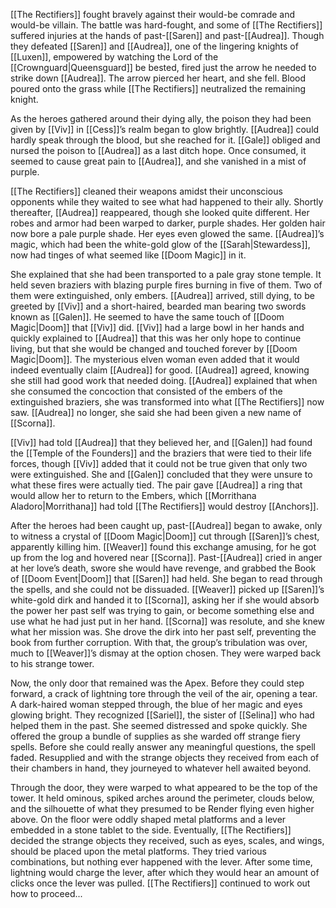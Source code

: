 [[The Rectifiers]] fought bravely against their would-be comrade and would-be villain. The battle was hard-fought, and some of [[The Rectifiers]] suffered injuries at the hands of past-[[Saren]] and past-[[Audrea]]. Though they defeated [[Saren]] and [[Audrea]], one of the lingering knights of [[Luxen]], empowered by watching the Lord of the [[Crownguard|Queensguard]] be bested, fired just the arrow he needed to strike down [[Audrea]]. The arrow pierced her heart, and she fell. Blood poured onto the grass while [[The Rectifiers]] neutralized the remaining knight. 

As the heroes gathered around their dying ally, the poison they had been given by [[Viv]] in [[Cess]]’s realm began to glow brightly. [[Audrea]] could hardly speak through the blood, but she reached for it. [[Gale]] obliged and nursed the poison to [[Audrea]] as a last ditch hope. Once consumed, it seemed to cause great pain to [[Audrea]], and she vanished in a mist of purple.

[[The Rectifiers]] cleaned their weapons amidst their unconscious opponents while they waited to see what had happened to their ally. Shortly thereafter, [[Audrea]] reappeared, though she looked quite different. Her robes and armor had been warped to darker, purple shades. Her golden hair now bore a pale purple shade. Her eyes even glowed the same. [[Audrea]]’s magic, which had been the white-gold glow of the [[Sarah|Stewardess]], now had tinges of what seemed like [[Doom Magic]] in it. 

She explained that she had been transported to a pale gray stone temple. It held seven braziers with blazing purple fires burning in five of them. Two of them were extinguished, only embers. [[Audrea]] arrived, still dying, to be greeted by [[Viv]] and a short-haired, bearded man bearing two swords known as [[Galen]]. He seemed to have the same touch of [[Doom Magic|Doom]] that [[Viv]] did. [[Viv]] had a large bowl in her hands and quickly explained to [[Audrea]] that this was her only hope to continue living, but that she would be changed and touched forever by [[Doom Magic|Doom]]. The mysterious elven woman even added that it would indeed eventually claim [[Audrea]] for good. [[Audrea]] agreed, knowing she still had good work that needed doing. [[Audrea]] explained that when she consumed the concoction that consisted of the embers of the extinguished braziers, she was transformed into what [[The Rectifiers]] now saw. [[Audrea]] no longer, she said she had been given a new name of [[Scorna]]. 

[[Viv]] had told [[Audrea]] that they believed her, and [[Galen]] had found the [[Temple of the Founders]] and the braziers that were tied to their life forces, though [[Viv]] added that it could not be true given that only two were extinguished. She and [[Galen]] concluded that they were unsure to what these fires were actually tied. The pair gave [[Audrea]] a ring that would allow her to return to the Embers, which [[Morrithana Aladoro|Morrithana]] had told [[The Rectifiers]] would destroy [[Anchors]]. 

After the heroes had been caught up, past-[[Audrea]] began to awake, only to witness a crystal of [[Doom Magic|Doom]] cut through [[Saren]]’s chest, apparently killing him. [[Weaver]] found this exchange amusing, for he got up from the log and hovered near [[Scorna]]. Past-[[Audrea]] cried in anger at her love’s death, swore she would have revenge, and grabbed the Book of [[Doom Event|Doom]] that [[Saren]] had held. She began to read through the spells, and she could not be dissuaded. [[Weaver]] picked up [[Saren]]’s white-gold dirk and handed it to [[Scorna]], asking her if she would absorb the power her past self was trying to gain, or become something else and use what he had just put in her hand. [[Scorna]] was resolute, and she knew what her mission was. She drove the dirk into her past self, preventing the book from further corruption. With that, the group’s tribulation was over, much to [[Weaver]]’s dismay at the option chosen. They were warped back to his strange tower. 

Now, the only door that remained was the Apex. Before they could step forward, a crack of lightning tore through the veil of the air, opening a tear. A dark-haired woman stepped through, the blue of her magic and eyes glowing bright. They recognized [[Sariel]], the sister of [[Selina]] who had helped them in the past. She seemed distressed and spoke quickly. She offered the group a bundle of supplies as she warded off strange fiery spells. Before she could really answer any meaningful questions, the spell faded. Resupplied and with the strange objects they received from each of their chambers in hand, they journeyed to whatever hell awaited beyond. 

Through the door, they were warped to what appeared to be the top of the tower. It held ominous, spiked arches around the perimeter, clouds below, and the silhouette of what they presumed to be Render flying even higher above. On the floor were oddly shaped metal platforms and a lever embedded in a stone tablet to the side. Eventually, [[The Rectifiers]] decided the strange objects they received, such as eyes, scales, and wings, should be placed upon the metal platforms. They tried various combinations, but nothing ever happened with the lever. After some time, lightning would charge the lever, after which they would hear an amount of clicks once the lever was pulled. [[The Rectifiers]] continued to work out how to proceed...